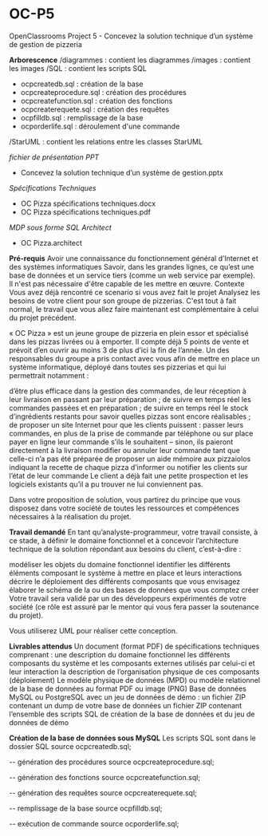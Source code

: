 # OC-P5
OpenClassrooms Project 5 - Concevez la solution technique d’un système de gestion de pizzeria

**Arborescence**
/diagrammes : contient les diagrammes
/images : contient les images
/SQL : contient les scripts SQL
- ocpcreatedb.sql         : création de la base
- ocpcreateprocedure.sql  : création des procédures
- ocpcreatefunction.sql   : création des fonctions
- ocpcreaterequete.sql    : création des requêtes
- ocpfilldb.sql           : remplissage de la base
- ocporderlife.sql        : déroulement d'une commande

/StarUML : contient les relations entre les classes StarUML


*fichier de présentation PPT*
- Concevez la solution technique d’un système de gestion.pptx

*Spécifications Techniques*
- OC Pizza spécifications techniques.docx
- OC Pizza spécifications techniques.pdf

*MDP sous forme SQL Architect*
- OC Pizza.architect


**Pré-requis**
Avoir une connaissance du fonctionnement général d’Internet et des systèmes informatiques
Savoir, dans les grandes lignes, ce qu’est une base de données et un service tiers (comme un web service par exemple). Il n'est pas nécessaire d'être capable de les mettre en œuvre.
Contexte
Vous avez déjà rencontré ce scenario si vous avez fait le projet Analysez les besoins de votre client pour son groupe de pizzerias. C'est tout à fait normal, le travail que vous allez faire maintenant est complémentaire à celui du projet précédent.

« OC Pizza » est un jeune groupe de pizzeria en plein essor et spécialisé dans les pizzas livrées ou à emporter. Il compte déjà 5 points de vente et prévoit d’en ouvrir au moins 3 de plus d’ici la fin de l’année. Un des responsables du groupe a pris contact avec vous afin de mettre en place un système informatique, déployé dans toutes ses pizzerias et qui lui permettrait notamment :

d’être plus efficace dans la gestion des commandes, de leur réception à leur livraison en passant par leur préparation ;
de suivre en temps réel les commandes passées et en préparation ;
de suivre en temps réel le stock d’ingrédients restants pour savoir quelles pizzas sont encore réalisables ;
de proposer un site Internet pour que les clients puissent :
passer leurs commandes, en plus de la prise de commande par téléphone ou sur place
payer en ligne leur commande s’ils le souhaitent – sinon, ils paieront directement à la livraison
modifier ou annuler leur commande tant que celle-ci n’a pas été préparée
de proposer un aide mémoire aux pizzaiolos indiquant la recette de chaque pizza
d’informer ou notifier les clients sur l’état de leur commande
Le client a déjà fait une petite prospection et les logiciels existants qu’il a pu trouver ne lui conviennent pas.

Dans votre proposition de solution, vous partirez du principe que vous disposez dans votre société de toutes les ressources et compétences nécessaires à la réalisation du projet.

**Travail demandé**
En tant qu’analyste-programmeur, votre travail consiste, à ce stade, à définir le domaine fonctionnel et à concevoir l’architecture technique de la solution répondant aux besoins du client, c’est-à-dire :

modéliser les objets du domaine fonctionnel
identifier les différents éléments composant le système à mettre en place et leurs interactions
décrire le déploiement des différents composants que vous envisagez
élaborer le schéma de la ou des bases de données que vous comptez créer
Votre travail sera validé par un des développeurs expérimentés de votre société (ce rôle est assuré par le mentor qui vous fera passer la soutenance du projet).

Vous utiliserez UML pour réaliser cette conception.

**Livrables attendus**
Un document (format PDF) de spécifications techniques comprenant :
une description du domaine fonctionnel
les différents composants du système et les composants externes utilisés par celui-ci et leur interaction
la description de l’organisation physique de ces composants (déploiement)
Le modèle physique de données (MPD) ou modèle relationnel de la base de données au format PDF ou image (PNG)
Base de données MySQL ou PostgreSQL avec un jeu de données de démo :
un fichier ZIP contenant un dump de votre base de données
un fichier ZIP contenant l’ensemble des scripts SQL de création de la base de données et du jeu de données de démo
 

**Création de la base de données sous MySQL**
Les scripts SQL sont dans le dossier SQL
source ocpcreatedb.sql;

-- génération des procédures
source ocpcreateprocedure.sql;

-- génération des fonctions
source ocpcreatefunction.sql;

-- génération des requêtes
source ocpcreaterequete.sql;

-- remplissage de la base
source ocpfilldb.sql;

-- exécution de commande
source ocporderlife.sql;

